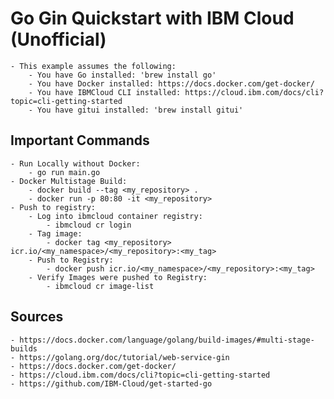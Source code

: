 # Go Gin Quickstart with IBM Cloud (Unofficial)

    - This example assumes the following:
        - You have Go installed: 'brew install go'
        - You have Docker installed: https://docs.docker.com/get-docker/
        - You have IBMCloud CLI installed: https://cloud.ibm.com/docs/cli?topic=cli-getting-started
        - You have gitui installed: 'brew install gitui'

## Important Commands

    - Run Locally without Docker: 
        - go run main.go
    - Docker Multistage Build: 
        - docker build --tag <my_repository> .
        - docker run -p 80:80 -it <my_repository> 
    - Push to registry:
        - Log into ibmcloud container registry: 
            - ibmcloud cr login
        - Tag image:
            - docker tag <my_repository> icr.io/<my_namespace>/<my_repository>:<my_tag>
        - Push to Registry:
            - docker push icr.io/<my_namespace>/<my_repository>:<my_tag>
        - Verify Images were pushed to Registry:
            - ibmcloud cr image-list

## Sources

    - https://docs.docker.com/language/golang/build-images/#multi-stage-builds
    - https://golang.org/doc/tutorial/web-service-gin
    - https://docs.docker.com/get-docker/
    - https://cloud.ibm.com/docs/cli?topic=cli-getting-started
    - https://github.com/IBM-Cloud/get-started-go

